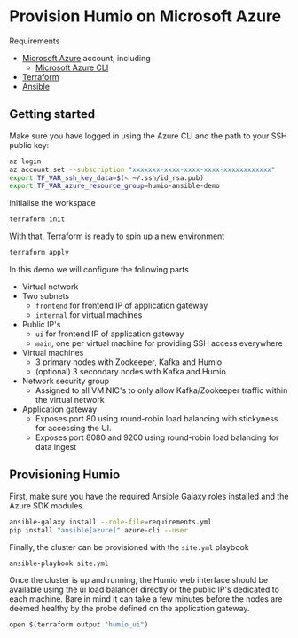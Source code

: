 # Provision Humio on Microsoft Azure

Requirements
* [Microsoft Azure](https://portal.azure.com) account, including
  * [Microsoft Azure CLI](https://github.com/Azure/azure-cli)
* [Terraform](https://www.terraform.io/intro/getting-started/install.html)
* [Ansible](https://docs.ansible.com/ansible/2.8/installation_guide/intro_installation.html)

## Getting started

Make sure you have logged in using the Azure CLI and the path to your SSH public key:

```bash
az login
az account set --subscription "xxxxxxx-xxxx-xxxx-xxxx-xxxxxxxxxxxx"
export TF_VAR_ssh_key_data=$(< ~/.ssh/id_rsa.pub)
export TF_VAR_azure_resource_group=humio-ansible-demo
```

Initialise the workspace

```bash
terraform init
```

With that, Terraform is ready to spin up a new environment

```bash
terraform apply
```

In this demo we will configure the following parts
* Virtual network
* Two subnets
  * `frontend` for frontend IP of application gateway
  * `internal` for virtual machines
* Public IP's
  * `ui` for frontend IP of application gateway
  * `main`, one per virtual machine for providing SSH access everywhere
* Virtual machines
  * 3 primary nodes with Zookeeper, Kafka and Humio
  * (optional) 3 secondary nodes with Kafka and Humio
* Network security group
  * Assigned to all VM NIC's to only allow Kafka/Zookeeper traffic within the virtual network
* Application gateway
  * Exposes port 80 using round-robin load balancing with stickyness for accessing the UI.
  * Exposes port 8080 and 9200 using round-robin load balancing for data ingest

## Provisioning Humio

First, make sure you have the required Ansible Galaxy roles installed and the Azure SDK modules.

```bash
ansible-galaxy install --role-file=requirements.yml
pip install "ansible[azure]" azure-cli --user
```

Finally, the cluster can be provisioned with the `site.yml` playbook

```bash
ansible-playbook site.yml
```

Once the cluster is up and running, the Humio web interface should be available using the ui load balancer directly or the public IP's dedicated to each machine. Bare in mind it can take a few minutes before the nodes are deemed healthy by the probe defined on the application gateway.

```bash
open $(terraform output "humio_ui")
```
